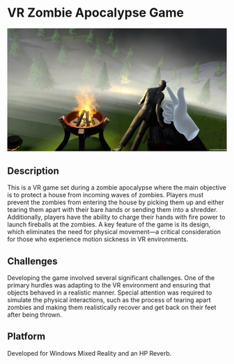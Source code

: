 # VR Zombie Apocalypse Game

![Game Screenshot](Images/Image1.png)

## Description

This is a VR game set during a zombie apocalypse where the main objective is to protect a house from incoming waves of zombies. Players must prevent the zombies from entering the house by picking them up and either tearing them apart with their bare hands or sending them into a shredder. Additionally, players have the ability to charge their hands with fire power to launch fireballs at the zombies. A key feature of the game is its design, which eliminates the need for physical movement—a critical consideration for those who experience motion sickness in VR environments.

## Challenges

Developing the game involved several significant challenges. One of the primary hurdles was adapting to the VR environment and ensuring that objects behaved in a realistic manner. Special attention was required to simulate the physical interactions, such as the process of tearing apart zombies and making them realistically recover and get back on their feet after being thrown.

## Platform

Developed for Windows Mixed Reality and an HP Reverb.
